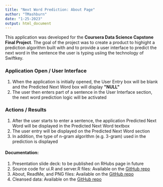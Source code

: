 ```yaml
---
title: "Next Word Prediction: About Page"
author: "TMashburn"
date: "1-25-2023"
output: html_document
---
```


This application was developed for the **Coursera Data Science Capstone Final Project**. The goal of the project was to create a product to highight a prediction algorithm built
with and to provide a user interface to predict the next word in the sentence the user is typing usiing the technology of Swiftkey.

### Application Open / User Interface
1. When the application is initially opened, the User Entry box will be blank and the Predicted Next Word box will display **"NULL"** 
2. The user then enters part of a sentence in the User Interface section, the next word prediction logic will be activated

### Actions / Results
1. After the user starts to enter a sentence, the application Predicted Next Word will be displayed in the Predicted Next Word textbox
2. The user entry will be displayed on the Predicted Next Word section
3. In addition, the type of n-gram algorithm (e.g. 3-gram) used in the prediction is displayed

#### Documentation:
1. Presentation slide deck: to be published on RHubs page in future 
2. Source code for ui.R and server.R files: Available on the [GitHub repo](https://github.com/TabMashburn/Data_Science_Capstone)
3. About, ReadMe, and PNG files: Available on the [GitHub repo](https://github.com/TabMashburn/Data_Science_Capstone)
4. Cleansed data: Available on the [GitHub repo](https://github.com/TabMashburn/Data_Science_Capstone)
